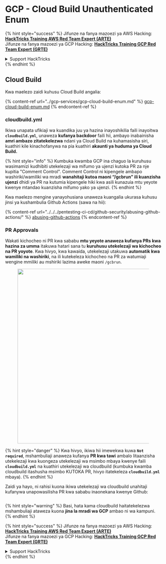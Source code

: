 # GCP - Cloud Build Unauthenticated Enum

{% hint style="success" %}
Jifunze na fanya mazoezi ya AWS Hacking:<img src="../../../.gitbook/assets/image (1).png" alt="" data-size="line">[**HackTricks Training AWS Red Team Expert (ARTE)**](https://training.hacktricks.xyz/courses/arte)<img src="../../../.gitbook/assets/image (1).png" alt="" data-size="line">\
Jifunze na fanya mazoezi ya GCP Hacking: <img src="../../../.gitbook/assets/image (2).png" alt="" data-size="line">[**HackTricks Training GCP Red Team Expert (GRTE)**<img src="../../../.gitbook/assets/image (2).png" alt="" data-size="line">](https://training.hacktricks.xyz/courses/grte)

<details>

<summary>Support HackTricks</summary>

* Angalia [**mpango wa usajili**](https://github.com/sponsors/carlospolop)!
* **Jiunge na** 💬 [**kikundi cha Discord**](https://discord.gg/hRep4RUj7f) au [**kikundi cha telegram**](https://t.me/peass) au **tufuatilie** kwenye **Twitter** 🐦 [**@hacktricks\_live**](https://twitter.com/hacktricks\_live)**.**
* **Shiriki mbinu za hacking kwa kuwasilisha PRs kwa** [**HackTricks**](https://github.com/carlospolop/hacktricks) na [**HackTricks Cloud**](https://github.com/carlospolop/hacktricks-cloud) github repos.

</details>
{% endhint %}

## Cloud Build

Kwa maelezo zaidi kuhusu Cloud Build angalia:

{% content-ref url="../gcp-services/gcp-cloud-build-enum.md" %}
[gcp-cloud-build-enum.md](../gcp-services/gcp-cloud-build-enum.md)
{% endcontent-ref %}

### cloudbuild.yml

Ikiwa unapata ufikiaji wa kuandika juu ya hazina inayoshikilia faili inayoitwa **`cloudbuild.yml`**, unaweza **kufanya backdoor** faili hii, ambayo inabainisha **amri ambazo zitatekelezwa** ndani ya Cloud Build na kuhamasisha siri, kuathiri kile kinachofanywa na pia kuathiri **akaunti ya huduma ya Cloud Build.**

{% hint style="info" %}
Kumbuka kwamba GCP ina chaguo la kuruhusu wasimamizi kudhibiti utekelezaji wa mifumo ya ujenzi kutoka PR za nje kupitia "Comment Control". Comment Control ni kipengele ambapo washiriki/wamiliki wa mradi **wanahitaji kutoa maoni “/gcbrun” ili kuanzisha ujenzi** dhidi ya PR na kutumia kipengele hiki kwa asili kunazuia mtu yeyote kwenye mtandao kuanzisha mifumo yako ya ujenzi.
{% endhint %}

Kwa maelezo mengine yanayohusiana unaweza kuangalia ukurasa kuhusu jinsi ya kushambulia Github Actions (sawa na hii):

{% content-ref url="../../../pentesting-ci-cd/github-security/abusing-github-actions/" %}
[abusing-github-actions](../../../pentesting-ci-cd/github-security/abusing-github-actions/)
{% endcontent-ref %}

### PR Approvals

Wakati kichocheo ni PR kwa sababu **mtu yeyote anaweza kufanya PRs kwa hazina za umma** itakuwa hatari sana tu **kuruhusu utekelezaji wa kichocheo na PR yoyote**. Kwa hivyo, kwa kawaida, utekelezaji utakuwa **automatik kwa wamiliki na washiriki**, na ili kutekeleza kichocheo na PR za watumiaji wengine mmiliki au mshiriki lazima aweke maoni `/gcbrun`.

<figure><img src="../../../.gitbook/assets/image (339).png" alt="" width="563"><figcaption></figcaption></figure>

{% hint style="danger" %}
Kwa hivyo, ikiwa hii imewekwa kuwa **`Not required`**, mshambuliaji anaweza kufanya **PR kwa tawi** ambalo litaanzisha utekelezaji kwa kuongeza utekelezaji wa msimbo mbaya kwenye faili **`cloudbuild.yml`** na kuathiri utekelezaji wa cloudbuild (kumbuka kwamba cloudbuild itashusha msimbo KUTOKA PR, hivyo itatekeleza **`cloudbuild.yml`** mbaya).
{% endhint %}

Zaidi ya hayo, ni rahisi kuona ikiwa utekelezaji wa cloudbuild unahitaji kufanywa unapowasilisha PR kwa sababu inaonekana kwenye Github:

<figure><img src="../../../.gitbook/assets/image (340).png" alt=""><figcaption></figcaption></figure>

{% hint style="warning" %}
Basi, hata kama cloudbuild haitatekelezwa mshambuliaji ataweza kuona **jina la mradi wa GCP** ambao ni wa kampuni.
{% endhint %}

{% hint style="success" %}
Jifunze na fanya mazoezi ya AWS Hacking:<img src="../../../.gitbook/assets/image (1).png" alt="" data-size="line">[**HackTricks Training AWS Red Team Expert (ARTE)**](https://training.hacktricks.xyz/courses/arte)<img src="../../../.gitbook/assets/image (1).png" alt="" data-size="line">\
Jifunze na fanya mazoezi ya GCP Hacking: <img src="../../../.gitbook/assets/image (2).png" alt="" data-size="line">[**HackTricks Training GCP Red Team Expert (GRTE)**<img src="../../../.gitbook/assets/image (2).png" alt="" data-size="line">](https://training.hacktricks.xyz/courses/grte)

<details>

<summary>Support HackTricks</summary>

* Angalia [**mpango wa usajili**](https://github.com/sponsors/carlospolop)!
* **Jiunge na** 💬 [**kikundi cha Discord**](https://discord.gg/hRep4RUj7f) au [**kikundi cha telegram**](https://t.me/peass) au **tufuatilie** kwenye **Twitter** 🐦 [**@hacktricks\_live**](https://twitter.com/hacktricks\_live)**.**
* **Shiriki mbinu za hacking kwa kuwasilisha PRs kwa** [**HackTricks**](https://github.com/carlospolop/hacktricks) na [**HackTricks Cloud**](https://github.com/carlospolop/hacktricks-cloud) github repos.

</details>
{% endhint %}
